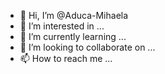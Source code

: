 - 👋 Hi, I’m @Aduca-Mihaela
- 👀 I’m interested in ...
- 🌱 I’m currently learning ...
- 💞️ I’m looking to collaborate on ...
- 📫 How to reach me ...

<!---
Aduca-Mihaela/Aduca-Mihaela is a ✨ special ✨ repository because its `README.md` (this file) appears on your GitHub profile.
You can click the Preview link to take a look at your changes.
--->
